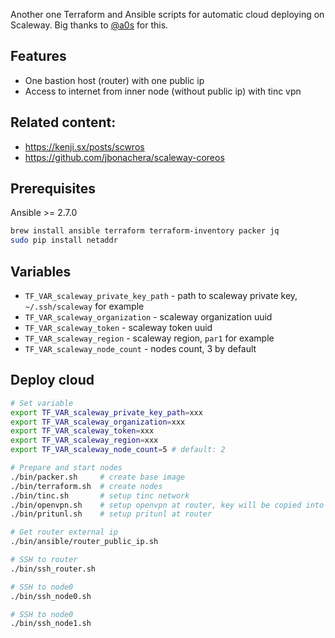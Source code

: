 Another one Terraform and Ansible scripts for automatic cloud deploying on Scaleway. Big thanks to [@a0s](https://github.com/a0s) for this.
## Features
- One bastion host (router) with one public ip
- Access to internet from inner node (without public ip) with tinc vpn 

## Related content:
- https://kenji.sx/posts/scwros
- https://github.com/jbonachera/scaleway-coreos

## Prerequisites

Ansible >= 2.7.0

```bash
brew install ansible terraform terraform-inventory packer jq
sudo pip install netaddr
```

## Variables

- `TF_VAR_scaleway_private_key_path` - path to scaleway private key, `~/.ssh/scaleway` for example
- `TF_VAR_scaleway_organization` - scaleway organization uuid
- `TF_VAR_scaleway_token` - scaleway token uuid
- `TF_VAR_scaleway_region` - scaleway region, `par1` for example
- `TF_VAR_scaleway_node_count` - nodes count, 3 by default

## Deploy cloud

```bash
# Set variable
export TF_VAR_scaleway_private_key_path=xxx
export TF_VAR_scaleway_organization=xxx
export TF_VAR_scaleway_token=xxx
export TF_VAR_scaleway_region=xxx
export TF_VAR_scaleway_node_count=5 # default: 2

# Prepare and start nodes
./bin/packer.sh     # create base image
./bin/terraform.sh  # create nodes
./bin/tinc.sh       # setup tinc network
./bin/openvpn.sh    # setup openvpn at router, key will be copied into openvpn_keys/
./bin/pritunl.sh    # setup pritunl at router

# Get router external ip 
./bin/ansible/router_public_ip.sh

# SSH to router
./bin/ssh_router.sh

# SSH to node0
./bin/ssh_node0.sh

# SSH to node0
./bin/ssh_node1.sh

```
